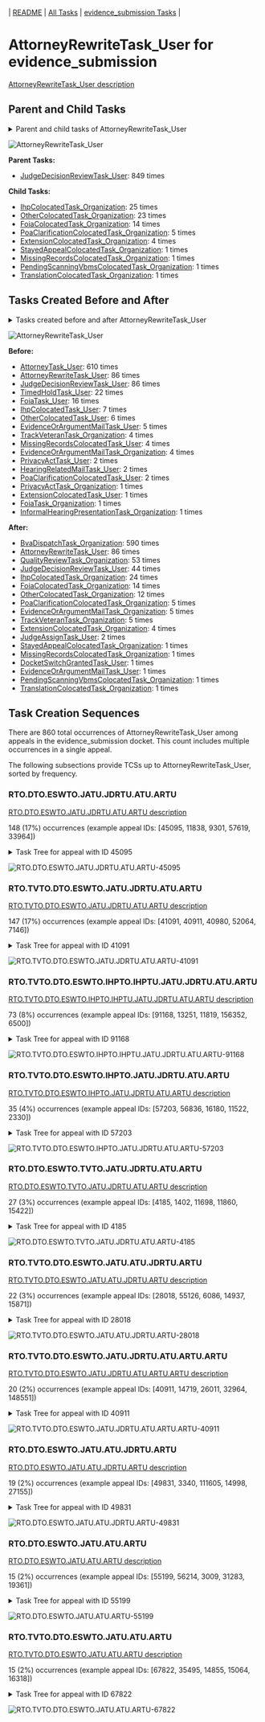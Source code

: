 <!-- DO NOT EDIT THIS FILE.  This file is autogenerated. -->
| [README](../README.md) | [All Tasks](../alltasks.md) | [evidence_submission Tasks](tasklist.md) |

# AttorneyRewriteTask_User for evidence_submission

[AttorneyRewriteTask_User description](../descr/AttorneyRewriteTask_User.md)

## Parent and Child Tasks

<details><summary markdown='span'>Parent and child tasks of AttorneyRewriteTask_User
</summary>

```
digraph G {
rankdir=LR;
node [shape=box]
"AttorneyRewriteTask_User" -> "IhpColocatedTask_Organization" [label=25]
"AttorneyRewriteTask_User" -> "OtherColocatedTask_Organization" [label=23]
"AttorneyRewriteTask_User" -> "FoiaColocatedTask_Organization" [label=14]
"AttorneyRewriteTask_User" -> "PoaClarificationColocatedTask_Organization" [label=5]
"AttorneyRewriteTask_User" -> "ExtensionColocatedTask_Organization" [label=4]
"AttorneyRewriteTask_User" -> "TranslationColocatedTask_Organization" [label=1]
"AttorneyRewriteTask_User" -> "StayedAppealColocatedTask_Organization" [label=1]
"AttorneyRewriteTask_User" -> "PendingScanningVbmsColocatedTask_Organization" [label=1]
"AttorneyRewriteTask_User" -> "MissingRecordsColocatedTask_Organization" [label=1]
"JudgeDecisionReviewTask_User" -> "AttorneyRewriteTask_User" [label=849]
}
```
</details>

![AttorneyRewriteTask_User](dot/AttorneyRewriteTask_User-parentchild.dot.png)

**Parent Tasks:**

   * [JudgeDecisionReviewTask_User](JudgeDecisionReviewTask_User.md): 849 times

**Child Tasks:**

   * [IhpColocatedTask_Organization](IhpColocatedTask_Organization.md): 25 times
   * [OtherColocatedTask_Organization](OtherColocatedTask_Organization.md): 23 times
   * [FoiaColocatedTask_Organization](FoiaColocatedTask_Organization.md): 14 times
   * [PoaClarificationColocatedTask_Organization](PoaClarificationColocatedTask_Organization.md): 5 times
   * [ExtensionColocatedTask_Organization](ExtensionColocatedTask_Organization.md): 4 times
   * [StayedAppealColocatedTask_Organization](StayedAppealColocatedTask_Organization.md): 1 times
   * [MissingRecordsColocatedTask_Organization](MissingRecordsColocatedTask_Organization.md): 1 times
   * [PendingScanningVbmsColocatedTask_Organization](PendingScanningVbmsColocatedTask_Organization.md): 1 times
   * [TranslationColocatedTask_Organization](TranslationColocatedTask_Organization.md): 1 times

## Tasks Created Before and After

<details><summary markdown='span'>Tasks created before and after AttorneyRewriteTask_User</summary>

```
digraph G {
rankdir=LR;

"AttorneyRewriteTask_User" -> "BvaDispatchTask_Organization" [label=590]
"AttorneyRewriteTask_User" -> "AttorneyRewriteTask_User" [label=86]
"AttorneyRewriteTask_User" -> "QualityReviewTask_Organization" [label=53]
"AttorneyRewriteTask_User" -> "JudgeDecisionReviewTask_User" [label=44]
"AttorneyRewriteTask_User" -> "IhpColocatedTask_Organization" [label=24]
"AttorneyRewriteTask_User" -> "FoiaColocatedTask_Organization" [label=14]
"AttorneyRewriteTask_User" -> "OtherColocatedTask_Organization" [label=12]
"AttorneyRewriteTask_User" -> "TrackVeteranTask_Organization" [label=5]
"AttorneyRewriteTask_User" -> "PoaClarificationColocatedTask_Organization" [label=5]
"AttorneyRewriteTask_User" -> "EvidenceOrArgumentMailTask_Organization" [label=5]
"AttorneyRewriteTask_User" -> "ExtensionColocatedTask_Organization" [label=4]
"AttorneyRewriteTask_User" -> "JudgeAssignTask_User" [label=2]
"AttorneyRewriteTask_User" -> "TranslationColocatedTask_Organization" [label=1]
"AttorneyRewriteTask_User" -> "StayedAppealColocatedTask_Organization" [label=1]
"AttorneyRewriteTask_User" -> "PendingScanningVbmsColocatedTask_Organization" [label=1]
"AttorneyRewriteTask_User" -> "MissingRecordsColocatedTask_Organization" [label=1]
"AttorneyRewriteTask_User" -> "EvidenceOrArgumentMailTask_User" [label=1]
"AttorneyRewriteTask_User" -> "DocketSwitchGrantedTask_User" [label=1]
"AttorneyTask_User" -> "AttorneyRewriteTask_User" [label=610]
"JudgeDecisionReviewTask_User" -> "AttorneyRewriteTask_User" [label=86]
"AttorneyRewriteTask_User" -> "AttorneyRewriteTask_User" [label=86]
"TimedHoldTask_User" -> "AttorneyRewriteTask_User" [label=22]
"FoiaTask_User" -> "AttorneyRewriteTask_User" [label=16]
"IhpColocatedTask_User" -> "AttorneyRewriteTask_User" [label=7]
"OtherColocatedTask_User" -> "AttorneyRewriteTask_User" [label=6]
"EvidenceOrArgumentMailTask_User" -> "AttorneyRewriteTask_User" [label=5]
"TrackVeteranTask_Organization" -> "AttorneyRewriteTask_User" [label=4]
"MissingRecordsColocatedTask_User" -> "AttorneyRewriteTask_User" [label=4]
"EvidenceOrArgumentMailTask_Organization" -> "AttorneyRewriteTask_User" [label=4]
"PrivacyActTask_User" -> "AttorneyRewriteTask_User" [label=2]
"PoaClarificationColocatedTask_User" -> "AttorneyRewriteTask_User" [label=2]
"HearingRelatedMailTask_User" -> "AttorneyRewriteTask_User" [label=2]
"PrivacyActTask_Organization" -> "AttorneyRewriteTask_User" [label=1]
"InformalHearingPresentationTask_Organization" -> "AttorneyRewriteTask_User" [label=1]
"FoiaTask_Organization" -> "AttorneyRewriteTask_User" [label=1]
"ExtensionColocatedTask_User" -> "AttorneyRewriteTask_User" [label=1]
}
```
</details>

![AttorneyRewriteTask_User](dot/AttorneyRewriteTask_User.dot.png)

**Before:**

   * [AttorneyTask_User](AttorneyTask_User.md): 610 times
   * [AttorneyRewriteTask_User](AttorneyRewriteTask_User.md): 86 times
   * [JudgeDecisionReviewTask_User](JudgeDecisionReviewTask_User.md): 86 times
   * [TimedHoldTask_User](TimedHoldTask_User.md): 22 times
   * [FoiaTask_User](FoiaTask_User.md): 16 times
   * [IhpColocatedTask_User](IhpColocatedTask_User.md): 7 times
   * [OtherColocatedTask_User](OtherColocatedTask_User.md): 6 times
   * [EvidenceOrArgumentMailTask_User](EvidenceOrArgumentMailTask_User.md): 5 times
   * [TrackVeteranTask_Organization](TrackVeteranTask_Organization.md): 4 times
   * [MissingRecordsColocatedTask_User](MissingRecordsColocatedTask_User.md): 4 times
   * [EvidenceOrArgumentMailTask_Organization](EvidenceOrArgumentMailTask_Organization.md): 4 times
   * [PrivacyActTask_User](PrivacyActTask_User.md): 2 times
   * [HearingRelatedMailTask_User](HearingRelatedMailTask_User.md): 2 times
   * [PoaClarificationColocatedTask_User](PoaClarificationColocatedTask_User.md): 2 times
   * [PrivacyActTask_Organization](PrivacyActTask_Organization.md): 1 times
   * [ExtensionColocatedTask_User](ExtensionColocatedTask_User.md): 1 times
   * [FoiaTask_Organization](FoiaTask_Organization.md): 1 times
   * [InformalHearingPresentationTask_Organization](InformalHearingPresentationTask_Organization.md): 1 times

**After:**

   * [BvaDispatchTask_Organization](BvaDispatchTask_Organization.md): 590 times
   * [AttorneyRewriteTask_User](AttorneyRewriteTask_User.md): 86 times
   * [QualityReviewTask_Organization](QualityReviewTask_Organization.md): 53 times
   * [JudgeDecisionReviewTask_User](JudgeDecisionReviewTask_User.md): 44 times
   * [IhpColocatedTask_Organization](IhpColocatedTask_Organization.md): 24 times
   * [FoiaColocatedTask_Organization](FoiaColocatedTask_Organization.md): 14 times
   * [OtherColocatedTask_Organization](OtherColocatedTask_Organization.md): 12 times
   * [PoaClarificationColocatedTask_Organization](PoaClarificationColocatedTask_Organization.md): 5 times
   * [EvidenceOrArgumentMailTask_Organization](EvidenceOrArgumentMailTask_Organization.md): 5 times
   * [TrackVeteranTask_Organization](TrackVeteranTask_Organization.md): 5 times
   * [ExtensionColocatedTask_Organization](ExtensionColocatedTask_Organization.md): 4 times
   * [JudgeAssignTask_User](JudgeAssignTask_User.md): 2 times
   * [StayedAppealColocatedTask_Organization](StayedAppealColocatedTask_Organization.md): 1 times
   * [MissingRecordsColocatedTask_Organization](MissingRecordsColocatedTask_Organization.md): 1 times
   * [DocketSwitchGrantedTask_User](DocketSwitchGrantedTask_User.md): 1 times
   * [EvidenceOrArgumentMailTask_User](EvidenceOrArgumentMailTask_User.md): 1 times
   * [PendingScanningVbmsColocatedTask_Organization](PendingScanningVbmsColocatedTask_Organization.md): 1 times
   * [TranslationColocatedTask_Organization](TranslationColocatedTask_Organization.md): 1 times

## Task Creation Sequences

There are 860 total occurrences of AttorneyRewriteTask_User among appeals in the evidence_submission docket.  This count includes multiple occurrences in a single appeal.

The following subsections provide TCSs up to AttorneyRewriteTask_User, sorted by frequency.

### RTO.DTO.ESWTO.JATU.JDRTU.ATU.ARTU

[RTO.DTO.ESWTO.JATU.JDRTU.ATU.ARTU description](../descr/RTO.DTO.ESWTO.JATU.JDRTU.ATU.ARTU.md)

148 (17%) occurrences (example appeal IDs: [45095, 11838, 9301, 57619, 33964])

<details><summary markdown='span'>Task Tree for appeal with ID 45095</summary>

```
@startuml
skinparam {
  ObjectBorderColor #555
  ObjectBorderThickness 0
  ObjectFontStyle bold
  ObjectFontSize 14
  ObjectAttributeFontColor #333
  ObjectAttributeFontSize 12
}
  object 0.RootTask #8dd3c7 {
Organization
}
  object 1.DistributionTask #ffffb3 {
Organization
}
  object 2.EvidenceSubmissionWindowTask #fccde5 {
Organization
}
  object 3.JudgeAssignTask #ccebc5 {
User
}
  object 4.JudgeDecisionReviewTask #d9d9d9 {
User
}
  object 5.AttorneyTask #bc80bd {
User
}
  object 6.AttorneyRewriteTask #b3de69 {
User  <back:white>    </back>
}
  object 7.AttorneyRewriteTask #b3de69 {
User  <back:white>    </back>
}
  object 8.BvaDispatchTask #b3de69 {
Organization
}
  object 9.BvaDispatchTask #b3de69 {
User
}
0.RootTask -- 1.DistributionTask
1.DistributionTask -- 2.EvidenceSubmissionWindowTask
0.RootTask -- 3.JudgeAssignTask
0.RootTask -- 4.JudgeDecisionReviewTask
4.JudgeDecisionReviewTask -- 5.AttorneyTask
4.JudgeDecisionReviewTask -- 6.AttorneyRewriteTask
4.JudgeDecisionReviewTask -- 7.AttorneyRewriteTask
0.RootTask -- 8.BvaDispatchTask
8.BvaDispatchTask -- 9.BvaDispatchTask
@enduml
```
</details>

![RTO.DTO.ESWTO.JATU.JDRTU.ATU.ARTU-45095](uml/RTO.DTO.ESWTO.JATU.JDRTU.ATU.ARTU-45095.png)

### RTO.TVTO.DTO.ESWTO.JATU.JDRTU.ATU.ARTU

[RTO.TVTO.DTO.ESWTO.JATU.JDRTU.ATU.ARTU description](../descr/RTO.TVTO.DTO.ESWTO.JATU.JDRTU.ATU.ARTU.md)

147 (17%) occurrences (example appeal IDs: [41091, 40911, 40980, 52064, 7146])

<details><summary markdown='span'>Task Tree for appeal with ID 41091</summary>

```
@startuml
skinparam {
  ObjectBorderColor #555
  ObjectBorderThickness 0
  ObjectFontStyle bold
  ObjectFontSize 14
  ObjectAttributeFontColor #333
  ObjectAttributeFontSize 12
}
  object 0.RootTask #8dd3c7 {
Organization
}
  object 1.TrackVeteranTask #bebada {
Organization
}
  object 2.DistributionTask #ffffb3 {
Organization
}
  object 3.EvidenceSubmissionWindowTask #fccde5 {
Organization
}
  object 4.JudgeAssignTask #ccebc5 {
User
}
  object 5.JudgeDecisionReviewTask #d9d9d9 {
User
}
  object 6.AttorneyTask #bc80bd {
User
}
  object 7.AttorneyRewriteTask #b3de69 {
User  <back:white>    </back>
}
  object 8.BvaDispatchTask #b3de69 {
Organization
}
  object 9.BvaDispatchTask #b3de69 {
User
}
0.RootTask -- 1.TrackVeteranTask
0.RootTask -- 2.DistributionTask
2.DistributionTask -- 3.EvidenceSubmissionWindowTask
0.RootTask -- 4.JudgeAssignTask
0.RootTask -- 5.JudgeDecisionReviewTask
5.JudgeDecisionReviewTask -- 6.AttorneyTask
5.JudgeDecisionReviewTask -- 7.AttorneyRewriteTask
0.RootTask -- 8.BvaDispatchTask
8.BvaDispatchTask -- 9.BvaDispatchTask
@enduml
```
</details>

![RTO.TVTO.DTO.ESWTO.JATU.JDRTU.ATU.ARTU-41091](uml/RTO.TVTO.DTO.ESWTO.JATU.JDRTU.ATU.ARTU-41091.png)

### RTO.TVTO.DTO.ESWTO.IHPTO.IHPTU.JATU.JDRTU.ATU.ARTU

[RTO.TVTO.DTO.ESWTO.IHPTO.IHPTU.JATU.JDRTU.ATU.ARTU description](../descr/RTO.TVTO.DTO.ESWTO.IHPTO.IHPTU.JATU.JDRTU.ATU.ARTU.md)

73 (8%) occurrences (example appeal IDs: [91168, 13251, 11819, 156352, 6500])

<details><summary markdown='span'>Task Tree for appeal with ID 91168</summary>

```
@startuml
skinparam {
  ObjectBorderColor #555
  ObjectBorderThickness 0
  ObjectFontStyle bold
  ObjectFontSize 14
  ObjectAttributeFontColor #333
  ObjectAttributeFontSize 12
}
  object 0.RootTask #8dd3c7 {
Organization
}
  object 1.TrackVeteranTask #bebada {
Organization
}
  object 2.DistributionTask #ffffb3 {
Organization
}
  object 3.EvidenceSubmissionWindowTask #fccde5 {
Organization
}
  object 4.InformalHearingPresentationTask #fdb462 {
Organization
}
  object 5.InformalHearingPresentationTask #fdb462 {
User
}
  object 6.InformalHearingPresentationTask #fdb462 {
User
}
  object 7.JudgeAssignTask #ccebc5 {
User
}
  object 8.JudgeDecisionReviewTask #d9d9d9 {
User
}
  object 9.AttorneyTask #bc80bd {
User
}
  object 10.AttorneyRewriteTask #b3de69 {
User  <back:white>    </back>
}
  object 11.BvaDispatchTask #b3de69 {
Organization
}
  object 12.BvaDispatchTask #b3de69 {
User
}
0.RootTask -- 1.TrackVeteranTask
0.RootTask -- 2.DistributionTask
2.DistributionTask -- 3.EvidenceSubmissionWindowTask
2.DistributionTask -- 4.InformalHearingPresentationTask
4.InformalHearingPresentationTask -- 5.InformalHearingPresentationTask
4.InformalHearingPresentationTask -- 6.InformalHearingPresentationTask
0.RootTask -- 7.JudgeAssignTask
0.RootTask -- 8.JudgeDecisionReviewTask
8.JudgeDecisionReviewTask -- 9.AttorneyTask
8.JudgeDecisionReviewTask -- 10.AttorneyRewriteTask
0.RootTask -- 11.BvaDispatchTask
11.BvaDispatchTask -- 12.BvaDispatchTask
@enduml
```
</details>

![RTO.TVTO.DTO.ESWTO.IHPTO.IHPTU.JATU.JDRTU.ATU.ARTU-91168](uml/RTO.TVTO.DTO.ESWTO.IHPTO.IHPTU.JATU.JDRTU.ATU.ARTU-91168.png)

### RTO.TVTO.DTO.ESWTO.IHPTO.JATU.JDRTU.ATU.ARTU

[RTO.TVTO.DTO.ESWTO.IHPTO.JATU.JDRTU.ATU.ARTU description](../descr/RTO.TVTO.DTO.ESWTO.IHPTO.JATU.JDRTU.ATU.ARTU.md)

35 (4%) occurrences (example appeal IDs: [57203, 56836, 16180, 11522, 2330])

<details><summary markdown='span'>Task Tree for appeal with ID 57203</summary>

```
@startuml
skinparam {
  ObjectBorderColor #555
  ObjectBorderThickness 0
  ObjectFontStyle bold
  ObjectFontSize 14
  ObjectAttributeFontColor #333
  ObjectAttributeFontSize 12
}
  object 0.RootTask #8dd3c7 {
Organization
}
  object 1.TrackVeteranTask #bebada {
Organization
}
  object 2.DistributionTask #ffffb3 {
Organization
}
  object 3.EvidenceSubmissionWindowTask #fccde5 {
Organization
}
  object 4.InformalHearingPresentationTask #fdb462 {
Organization
}
  object 5.JudgeAssignTask #ccebc5 {
User
}
  object 6.JudgeAssignTask #ccebc5 {
User
}
  object 7.JudgeDecisionReviewTask #d9d9d9 {
User
}
  object 8.AttorneyTask #bc80bd {
User
}
  object 9.AttorneyRewriteTask #b3de69 {
User  <back:white>    </back>
}
  object 10.BvaDispatchTask #b3de69 {
Organization
}
  object 11.BvaDispatchTask #b3de69 {
User
}
0.RootTask -- 1.TrackVeteranTask
0.RootTask -- 2.DistributionTask
2.DistributionTask -- 3.EvidenceSubmissionWindowTask
2.DistributionTask -- 4.InformalHearingPresentationTask
0.RootTask -- 5.JudgeAssignTask
0.RootTask -- 6.JudgeAssignTask
0.RootTask -- 7.JudgeDecisionReviewTask
7.JudgeDecisionReviewTask -- 8.AttorneyTask
7.JudgeDecisionReviewTask -- 9.AttorneyRewriteTask
0.RootTask -- 10.BvaDispatchTask
10.BvaDispatchTask -- 11.BvaDispatchTask
@enduml
```
</details>

![RTO.TVTO.DTO.ESWTO.IHPTO.JATU.JDRTU.ATU.ARTU-57203](uml/RTO.TVTO.DTO.ESWTO.IHPTO.JATU.JDRTU.ATU.ARTU-57203.png)

### RTO.DTO.ESWTO.TVTO.JATU.JDRTU.ATU.ARTU

[RTO.DTO.ESWTO.TVTO.JATU.JDRTU.ATU.ARTU description](../descr/RTO.DTO.ESWTO.TVTO.JATU.JDRTU.ATU.ARTU.md)

27 (3%) occurrences (example appeal IDs: [4185, 1402, 11698, 11860, 15422])

<details><summary markdown='span'>Task Tree for appeal with ID 4185</summary>

```
@startuml
skinparam {
  ObjectBorderColor #555
  ObjectBorderThickness 0
  ObjectFontStyle bold
  ObjectFontSize 14
  ObjectAttributeFontColor #333
  ObjectAttributeFontSize 12
}
  object 0.RootTask #8dd3c7 {
Organization
}
  object 1.DistributionTask #ffffb3 {
Organization
}
  object 2.EvidenceSubmissionWindowTask #fccde5 {
Organization
}
  object 3.TrackVeteranTask #bebada {
Organization
}
  object 4.JudgeAssignTask #ccebc5 {
User
}
  object 5.JudgeDecisionReviewTask #d9d9d9 {
User
}
  object 6.AttorneyTask #bc80bd {
User
}
  object 7.AttorneyRewriteTask #b3de69 {
User  <back:white>    </back>
}
  object 8.BvaDispatchTask #b3de69 {
Organization
}
  object 9.BvaDispatchTask #b3de69 {
User
}
  object 10.BvaDispatchTask #b3de69 {
User
}
  object 11.ReconsiderationMotionMailTask #fdb462 {
Organization
}
  object 12.ReconsiderationMotionMailTask #fdb462 {
Organization
}
  object 13.ReconsiderationMotionMailTask #fdb462 {
User
}
0.RootTask -- 1.DistributionTask
1.DistributionTask -- 2.EvidenceSubmissionWindowTask
0.RootTask -- 3.TrackVeteranTask
0.RootTask -- 4.JudgeAssignTask
0.RootTask -- 5.JudgeDecisionReviewTask
5.JudgeDecisionReviewTask -- 6.AttorneyTask
5.JudgeDecisionReviewTask -- 7.AttorneyRewriteTask
0.RootTask -- 8.BvaDispatchTask
8.BvaDispatchTask -- 9.BvaDispatchTask
8.BvaDispatchTask -- 10.BvaDispatchTask
0.RootTask -- 11.ReconsiderationMotionMailTask
11.ReconsiderationMotionMailTask -- 12.ReconsiderationMotionMailTask
12.ReconsiderationMotionMailTask -- 13.ReconsiderationMotionMailTask
@enduml
```
</details>

![RTO.DTO.ESWTO.TVTO.JATU.JDRTU.ATU.ARTU-4185](uml/RTO.DTO.ESWTO.TVTO.JATU.JDRTU.ATU.ARTU-4185.png)

### RTO.TVTO.DTO.ESWTO.JATU.ATU.JDRTU.ARTU

[RTO.TVTO.DTO.ESWTO.JATU.ATU.JDRTU.ARTU description](../descr/RTO.TVTO.DTO.ESWTO.JATU.ATU.JDRTU.ARTU.md)

22 (3%) occurrences (example appeal IDs: [28018, 55126, 6086, 14937, 15871])

<details><summary markdown='span'>Task Tree for appeal with ID 28018</summary>

```
@startuml
skinparam {
  ObjectBorderColor #555
  ObjectBorderThickness 0
  ObjectFontStyle bold
  ObjectFontSize 14
  ObjectAttributeFontColor #333
  ObjectAttributeFontSize 12
}
  object 0.RootTask #8dd3c7 {
Organization
}
  object 1.TrackVeteranTask #bebada {
Organization
}
  object 2.DistributionTask #ffffb3 {
Organization
}
  object 3.EvidenceSubmissionWindowTask #fccde5 {
Organization
}
  object 4.JudgeAssignTask #ccebc5 {
User
}
  object 5.JudgeDecisionReviewTask #d9d9d9 {
User
}
  object 6.AttorneyTask #bc80bd {
User
}
  object 7.JudgeDecisionReviewTask #d9d9d9 {
User
}
  object 8.JudgeDecisionReviewTask #d9d9d9 {
User
}
  object 9.JudgeDecisionReviewTask #d9d9d9 {
User
}
  object 10.JudgeDecisionReviewTask #d9d9d9 {
User
}
  object 11.AttorneyRewriteTask #b3de69 {
User  <back:white>    </back>
}
  object 12.BvaDispatchTask #b3de69 {
Organization
}
  object 13.BvaDispatchTask #b3de69 {
User
}
  object 14.BvaDispatchTask #b3de69 {
User
}
0.RootTask -- 1.TrackVeteranTask
0.RootTask -- 2.DistributionTask
2.DistributionTask -- 3.EvidenceSubmissionWindowTask
0.RootTask -- 4.JudgeAssignTask
0.RootTask -- 5.JudgeDecisionReviewTask
10.JudgeDecisionReviewTask -- 6.AttorneyTask
0.RootTask -- 7.JudgeDecisionReviewTask
0.RootTask -- 8.JudgeDecisionReviewTask
0.RootTask -- 9.JudgeDecisionReviewTask
0.RootTask -- 10.JudgeDecisionReviewTask
10.JudgeDecisionReviewTask -- 11.AttorneyRewriteTask
0.RootTask -- 12.BvaDispatchTask
12.BvaDispatchTask -- 13.BvaDispatchTask
12.BvaDispatchTask -- 14.BvaDispatchTask
@enduml
```
</details>

![RTO.TVTO.DTO.ESWTO.JATU.ATU.JDRTU.ARTU-28018](uml/RTO.TVTO.DTO.ESWTO.JATU.ATU.JDRTU.ARTU-28018.png)

### RTO.TVTO.DTO.ESWTO.JATU.JDRTU.ATU.ARTU.ARTU

[RTO.TVTO.DTO.ESWTO.JATU.JDRTU.ATU.ARTU.ARTU description](../descr/RTO.TVTO.DTO.ESWTO.JATU.JDRTU.ATU.ARTU.ARTU.md)

20 (2%) occurrences (example appeal IDs: [40911, 14719, 26011, 32964, 148551])

<details><summary markdown='span'>Task Tree for appeal with ID 40911</summary>

```
@startuml
skinparam {
  ObjectBorderColor #555
  ObjectBorderThickness 0
  ObjectFontStyle bold
  ObjectFontSize 14
  ObjectAttributeFontColor #333
  ObjectAttributeFontSize 12
}
  object 0.RootTask #8dd3c7 {
Organization
}
  object 1.TrackVeteranTask #bebada {
Organization
}
  object 2.DistributionTask #ffffb3 {
Organization
}
  object 3.EvidenceSubmissionWindowTask #fccde5 {
Organization
}
  object 4.JudgeAssignTask #ccebc5 {
User
}
  object 5.JudgeAssignTask #ccebc5 {
User
}
  object 6.JudgeDecisionReviewTask #d9d9d9 {
User
}
  object 7.AttorneyTask #bc80bd {
User
}
  object 8.AttorneyRewriteTask #b3de69 {
User  <back:white>    </back>
}
  object 9.AttorneyRewriteTask #b3de69 {
User  <back:white>    </back>
}
  object 10.AttorneyRewriteTask #b3de69 {
User  <back:white>    </back>
}
  object 11.BvaDispatchTask #b3de69 {
Organization
}
  object 12.BvaDispatchTask #b3de69 {
User
}
0.RootTask -- 1.TrackVeteranTask
0.RootTask -- 2.DistributionTask
2.DistributionTask -- 3.EvidenceSubmissionWindowTask
0.RootTask -- 4.JudgeAssignTask
0.RootTask -- 5.JudgeAssignTask
0.RootTask -- 6.JudgeDecisionReviewTask
6.JudgeDecisionReviewTask -- 7.AttorneyTask
6.JudgeDecisionReviewTask -- 8.AttorneyRewriteTask
6.JudgeDecisionReviewTask -- 9.AttorneyRewriteTask
6.JudgeDecisionReviewTask -- 10.AttorneyRewriteTask
0.RootTask -- 11.BvaDispatchTask
11.BvaDispatchTask -- 12.BvaDispatchTask
@enduml
```
</details>

![RTO.TVTO.DTO.ESWTO.JATU.JDRTU.ATU.ARTU.ARTU-40911](uml/RTO.TVTO.DTO.ESWTO.JATU.JDRTU.ATU.ARTU.ARTU-40911.png)

### RTO.DTO.ESWTO.JATU.ATU.JDRTU.ARTU

[RTO.DTO.ESWTO.JATU.ATU.JDRTU.ARTU description](../descr/RTO.DTO.ESWTO.JATU.ATU.JDRTU.ARTU.md)

19 (2%) occurrences (example appeal IDs: [49831, 3340, 111605, 14998, 27155])

<details><summary markdown='span'>Task Tree for appeal with ID 49831</summary>

```
@startuml
skinparam {
  ObjectBorderColor #555
  ObjectBorderThickness 0
  ObjectFontStyle bold
  ObjectFontSize 14
  ObjectAttributeFontColor #333
  ObjectAttributeFontSize 12
}
  object 0.RootTask #8dd3c7 {
Organization
}
  object 1.DistributionTask #ffffb3 {
Organization
}
  object 2.EvidenceSubmissionWindowTask #fccde5 {
Organization
}
  object 3.JudgeAssignTask #ccebc5 {
User
}
  object 4.JudgeDecisionReviewTask #d9d9d9 {
User
}
  object 5.AttorneyTask #bc80bd {
User
}
  object 6.JudgeDecisionReviewTask #d9d9d9 {
User
}
  object 7.AttorneyRewriteTask #b3de69 {
User  <back:white>    </back>
}
  object 8.BvaDispatchTask #b3de69 {
Organization
}
  object 9.BvaDispatchTask #b3de69 {
User
}
0.RootTask -- 1.DistributionTask
1.DistributionTask -- 2.EvidenceSubmissionWindowTask
0.RootTask -- 3.JudgeAssignTask
0.RootTask -- 4.JudgeDecisionReviewTask
6.JudgeDecisionReviewTask -- 5.AttorneyTask
0.RootTask -- 6.JudgeDecisionReviewTask
6.JudgeDecisionReviewTask -- 7.AttorneyRewriteTask
0.RootTask -- 8.BvaDispatchTask
8.BvaDispatchTask -- 9.BvaDispatchTask
@enduml
```
</details>

![RTO.DTO.ESWTO.JATU.ATU.JDRTU.ARTU-49831](uml/RTO.DTO.ESWTO.JATU.ATU.JDRTU.ARTU-49831.png)

### RTO.DTO.ESWTO.JATU.ATU.ARTU

[RTO.DTO.ESWTO.JATU.ATU.ARTU description](../descr/RTO.DTO.ESWTO.JATU.ATU.ARTU.md)

15 (2%) occurrences (example appeal IDs: [55199, 56214, 3009, 31283, 19361])

<details><summary markdown='span'>Task Tree for appeal with ID 55199</summary>

```
@startuml
skinparam {
  ObjectBorderColor #555
  ObjectBorderThickness 0
  ObjectFontStyle bold
  ObjectFontSize 14
  ObjectAttributeFontColor #333
  ObjectAttributeFontSize 12
}
  object 0.RootTask #8dd3c7 {
Organization
}
  object 1.DistributionTask #ffffb3 {
Organization
}
  object 2.EvidenceSubmissionWindowTask #fccde5 {
Organization
}
  object 3.JudgeAssignTask #ccebc5 {
User
}
  object 4.JudgeAssignTask #ccebc5 {
User
}
  object 5.JudgeDecisionReviewTask #d9d9d9 {
User
}
  object 6.AttorneyTask #bc80bd {
User
}
  object 7.AttorneyRewriteTask #b3de69 {
User  <back:white>    </back>
}
  object 8.FoiaColocatedTask #fccde5 {
Organization
}
  object 9.FoiaTask #fb8072 {
Organization
}
  object 10.FoiaTask #fb8072 {
User
}
  object 11.TrackVeteranTask #bebada {
Organization
}
  object 12.TimedHoldTask #fccde5 {
User
}
  object 13.TimedHoldTask #fccde5 {
User
}
  object 14.JudgeDecisionReviewTask #d9d9d9 {
User
}
  object 15.BvaDispatchTask #b3de69 {
Organization
}
  object 16.BvaDispatchTask #b3de69 {
User
}
  object 17.JudgeDispatchReturnTask #ffffb3 {
User
}
0.RootTask -- 1.DistributionTask
1.DistributionTask -- 2.EvidenceSubmissionWindowTask
0.RootTask -- 3.JudgeAssignTask
0.RootTask -- 4.JudgeAssignTask
0.RootTask -- 5.JudgeDecisionReviewTask
14.JudgeDecisionReviewTask -- 6.AttorneyTask
14.JudgeDecisionReviewTask -- 7.AttorneyRewriteTask
7.AttorneyRewriteTask -- 8.FoiaColocatedTask
8.FoiaColocatedTask -- 9.FoiaTask
9.FoiaTask -- 10.FoiaTask
0.RootTask -- 11.TrackVeteranTask
10.FoiaTask -- 12.TimedHoldTask
10.FoiaTask -- 13.TimedHoldTask
0.RootTask -- 14.JudgeDecisionReviewTask
0.RootTask -- 15.BvaDispatchTask
15.BvaDispatchTask -- 16.BvaDispatchTask
16.BvaDispatchTask -- 17.JudgeDispatchReturnTask
@enduml
```
</details>

![RTO.DTO.ESWTO.JATU.ATU.ARTU-55199](uml/RTO.DTO.ESWTO.JATU.ATU.ARTU-55199.png)

### RTO.TVTO.DTO.ESWTO.JATU.ATU.ARTU

[RTO.TVTO.DTO.ESWTO.JATU.ATU.ARTU description](../descr/RTO.TVTO.DTO.ESWTO.JATU.ATU.ARTU.md)

15 (2%) occurrences (example appeal IDs: [67822, 35495, 14855, 15064, 16318])

<details><summary markdown='span'>Task Tree for appeal with ID 67822</summary>

```
@startuml
skinparam {
  ObjectBorderColor #555
  ObjectBorderThickness 0
  ObjectFontStyle bold
  ObjectFontSize 14
  ObjectAttributeFontColor #333
  ObjectAttributeFontSize 12
}
  object 0.RootTask #8dd3c7 {
Organization
}
  object 1.TrackVeteranTask #bebada {
Organization
}
  object 2.DistributionTask #ffffb3 {
Organization
}
  object 3.EvidenceSubmissionWindowTask #fccde5 {
Organization
}
  object 4.JudgeAssignTask #ccebc5 {
User
}
  object 5.JudgeDecisionReviewTask #d9d9d9 {
User
}
  object 6.AttorneyTask #bc80bd {
User
}
  object 7.AttorneyRewriteTask #b3de69 {
User  <back:white>    </back>
}
  object 8.JudgeDecisionReviewTask #d9d9d9 {
User
}
  object 9.BvaDispatchTask #b3de69 {
Organization
}
  object 10.BvaDispatchTask #b3de69 {
User
}
0.RootTask -- 1.TrackVeteranTask
0.RootTask -- 2.DistributionTask
2.DistributionTask -- 3.EvidenceSubmissionWindowTask
0.RootTask -- 4.JudgeAssignTask
0.RootTask -- 5.JudgeDecisionReviewTask
8.JudgeDecisionReviewTask -- 6.AttorneyTask
8.JudgeDecisionReviewTask -- 7.AttorneyRewriteTask
0.RootTask -- 8.JudgeDecisionReviewTask
0.RootTask -- 9.BvaDispatchTask
9.BvaDispatchTask -- 10.BvaDispatchTask
@enduml
```
</details>

![RTO.TVTO.DTO.ESWTO.JATU.ATU.ARTU-67822](uml/RTO.TVTO.DTO.ESWTO.JATU.ATU.ARTU-67822.png)

